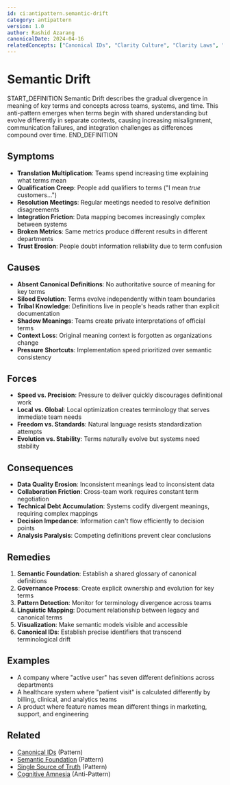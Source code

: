 ```yaml
---
id: ci:antipattern.semantic-drift
category: antipattern
version: 1.0
author: Rashid Azarang
canonicalDate: 2024-04-16
relatedConcepts: ["Canonical IDs", "Clarity Culture", "Clarity Laws", "Cognitive Amnesia", "Cross-Boundary Triangulation", "Semantic Foundation", "Single Source of Truth", "Structure–Memory–Interaction (SMI) Triad", "The Friction Ontology"]
---
```


<!-- Migration Status: Complete -->

# Semantic Drift

START_DEFINITION
Semantic Drift describes the gradual divergence in meaning of key terms and concepts across teams, systems, and time. This anti-pattern emerges when terms begin with shared understanding but evolve differently in separate contexts, causing increasing misalignment, communication failures, and integration challenges as differences compound over time.
END_DEFINITION

## Symptoms

- **Translation Multiplication**: Teams spend increasing time explaining what terms mean
- **Qualification Creep**: People add qualifiers to terms ("I mean *true* customers...")
- **Resolution Meetings**: Regular meetings needed to resolve definition disagreements
- **Integration Friction**: Data mapping becomes increasingly complex between systems
- **Broken Metrics**: Same metrics produce different results in different departments
- **Trust Erosion**: People doubt information reliability due to term confusion

## Causes

- **Absent Canonical Definitions**: No authoritative source of meaning for key terms
- **Siloed Evolution**: Terms evolve independently within team boundaries
- **Tribal Knowledge**: Definitions live in people's heads rather than explicit documentation
- **Shadow Meanings**: Teams create private interpretations of official terms
- **Context Loss**: Original meaning context is forgotten as organizations change
- **Pressure Shortcuts**: Implementation speed prioritized over semantic consistency

## Forces

- **Speed vs. Precision**: Pressure to deliver quickly discourages definitional work
- **Local vs. Global**: Local optimization creates terminology that serves immediate team needs
- **Freedom vs. Standards**: Natural language resists standardization attempts
- **Evolution vs. Stability**: Terms naturally evolve but systems need stability

## Consequences

- **Data Quality Erosion**: Inconsistent meanings lead to inconsistent data
- **Collaboration Friction**: Cross-team work requires constant term negotiation
- **Technical Debt Accumulation**: Systems codify divergent meanings, requiring complex mappings
- **Decision Impedance**: Information can't flow efficiently to decision points
- **Analysis Paralysis**: Competing definitions prevent clear conclusions

## Remedies

1. **Semantic Foundation**: Establish a shared glossary of canonical definitions
2. **Governance Process**: Create explicit ownership and evolution for key terms
3. **Pattern Detection**: Monitor for terminology divergence across teams
4. **Linguistic Mapping**: Document relationship between legacy and canonical terms
5. **Visualization**: Make semantic models visible and accessible
6. **Canonical IDs**: Establish precise identifiers that transcend terminological drift

## Examples

- A company where "active user" has seven different definitions across departments
- A healthcare system where "patient visit" is calculated differently by billing, clinical, and analytics teams
- A product where feature names mean different things in marketing, support, and engineering







## Related

- [Canonical IDs](../patterns/canonical-ids.md) (Pattern)
- [Semantic Foundation](../patterns/semantic-foundation.md) (Pattern)
- [Single Source of Truth](../patterns/single-source-of-truth.md) (Pattern)
- [Cognitive Amnesia](cognitive-amnesia.md) (Anti-Pattern)
